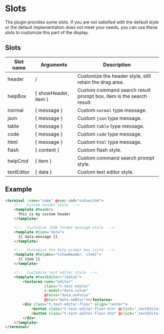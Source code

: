 # Slots

The plugin provides some slots. If you are not satisfied with the default style or the default implementation does 
not meet your needs, you can use these slots to customize this part of the display.

## Slots

| Slot name    | Arguments            | Description                                                         |
|--------------|----------------------|---------------------------------------------------------------------|
| header       | /                    | Customize the header style, still retain the drag area.             |
| helpBox      | { showHeader, item } | Custom command search result prompt box, item is the search result. |
| normal       | { message }          | Custom `normal` type message.                                       |
| json         | { message }          | Custom `json` type message.                                         |
| table        | { message }          | Custom `table` type message.                                        |
| code         | { message }          | Custom `code` type message.                                         |
| html         | { message }          | Custom `html` type message.                                         |
| flash        | { content }          | Custom flash style.                                                 |
| helpCmd      | { item }             | Custom command search prompt style.                                 |
| textEditor   | { data }             | Custom text editor style.                                           |


## Example

```html
<terminal :name="name" @exec-cmd="onExecCmd">
    <!--  Custom header style  -->
    <template #header>
      This is my custom header
    </template>

    <!--  Customize JSON format message style  -->
    <template #json="data">
      {{ data.message }}
    </template>

    <!--  Customize the help prompt box style  -->
    <template #helpBox="{showHeader, item}">
      {{ item }}
    </template>

    <!--  Customize text editor style  -->
    <template #textEditor="{data}">
        <textarea name="editor" 
                  class="t-text-editor" 
                  v-model="data.value" 
                  @focus="data.onFocus" 
                  @blur="data.onBlur"></textarea>
        <div class="t-text-editor-floor" align="center">
            <button class="t-text-editor-floor-btn" @click="_textEditorClose(false)">Cancel</button>
            <button class="t-text-editor-floor-btn" @click="_textEditorClose(true)">Save & Close(Ctrl + S)</button>
        </div>
    </template>
</terminal>
```

<CommentService></CommentService>

